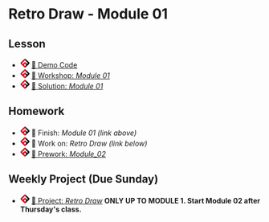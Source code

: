 # Retro Draw - Module 01

## Lesson
<!-- - ![FSA](/logo.png) [📺 Lecture]() -->
- ![FSA](/logo.png) [👾 Demo Code](demo.js)
- ![FSA](/logo.png) [🔬 Workshop: *Module 01*](https://learn.fullstackacademy.com/workshop/5e3a2062dc73d20004327fae/content/5e3a2062dc73d20004327fc3/text)
- ![FSA](/logo.png) [👾 Solution: *Module 01*](https://learn.fullstackacademy.com/workshop/5e3a2062dc73d20004327fae/content/5e3a2062dc73d20004327fb9/text)

## Homework
- ![FSA](/logo.png) 🔬 Finish: *Module 01 (link above)*
- ![FSA](/logo.png) 🔬 Work on: *Retro Draw (link below)*
- ![FSA](/logo.png) [📖 Prework: *Module_02*](https://learn.fullstackacademy.com/workshop/5e3af74ab43d2800048a609b/content/5e3af74bb43d2800048a60a2/text)

## Weekly Project (Due Sunday)
- ![FSA](/logo.png) [🔬 Project: *Retro Draw*](https://learn.fullstackacademy.com/workshop/5e39a062dc73d200043257d2/landing) __ONLY UP TO MODULE 1. Start Module 02 after Thursday's class.__
